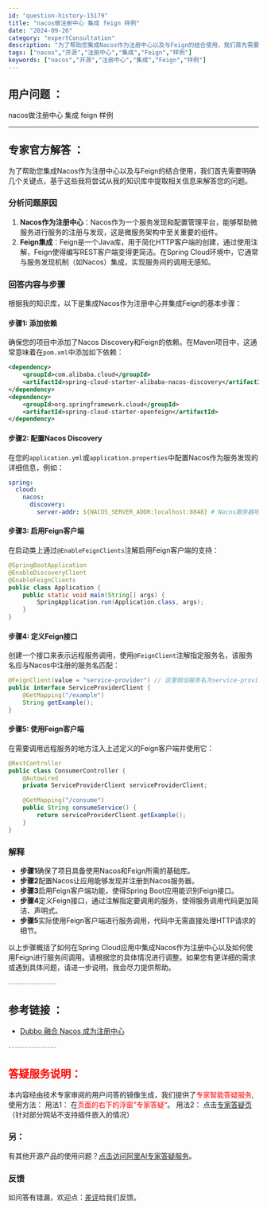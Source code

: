 ```yaml
---
id: "question-history-15179"
title: "nacos做注册中心 集成 feign 样例"
date: "2024-09-26"
category: "expertConsultation"
description: "为了帮助您集成Nacos作为注册中心以及与Feign的结合使用，我们首先需要明确几个关键点，基于这些我将尝试从我的知识库中提取相关信息来解答您的问题。### 分析问题原因1. **Nacos作为注册中心**：Nacos作为一个服务发现和配置管理平台，能够帮助微服务进行服务的注册与发现，这是微服务架构"
tags: ["nacos","开源","注册中心","集成","Feign","样例"]
keywords: ["nacos","开源","注册中心","集成","Feign","样例"]
---
```


## 用户问题 ： 
 nacos做注册中心 集成 feign 样例  

---------------
## 专家官方解答 ：

为了帮助您集成Nacos作为注册中心以及与Feign的结合使用，我们首先需要明确几个关键点，基于这些我将尝试从我的知识库中提取相关信息来解答您的问题。

### 分析问题原因

1. **Nacos作为注册中心**：Nacos作为一个服务发现和配置管理平台，能够帮助微服务进行服务的注册与发现，这是微服务架构中至关重要的组件。
2. **Feign集成**：Feign是一个Java库，用于简化HTTP客户端的创建，通过使用注解，Feign使得编写REST客户端变得更简洁。在Spring Cloud环境中，它通常与服务发现机制（如Nacos）集成，实现服务间的调用无感知。

### 回答内容与步骤

根据我的知识库，以下是集成Nacos作为注册中心并集成Feign的基本步骤：

#### 步骤1: 添加依赖

确保您的项目中添加了Nacos Discovery和Feign的依赖。在Maven项目中，这通常意味着在`pom.xml`中添加如下依赖：

```xml
<dependency>
    <groupId>com.alibaba.cloud</groupId>
    <artifactId>spring-cloud-starter-alibaba-nacos-discovery</artifactId>
</dependency>
<dependency>
    <groupId>org.springframework.cloud</groupId>
    <artifactId>spring-cloud-starter-openfeign</artifactId>
</dependency>
```

#### 步骤2: 配置Nacos Discovery

在您的`application.yml`或`application.properties`中配置Nacos作为服务发现的详细信息，例如：

```yaml
spring:
  cloud:
    nacos:
      discovery:
        server-addr: ${NACOS_SERVER_ADDR:localhost:8848} # Nacos服务器地址
```

#### 步骤3: 启用Feign客户端

在启动类上通过`@EnableFeignClients`注解启用Feign客户端的支持：

```java
@SpringBootApplication
@EnableDiscoveryClient
@EnableFeignClients
public class Application {
    public static void main(String[] args) {
        SpringApplication.run(Application.class, args);
    }
}
```

#### 步骤4: 定义Feign接口

创建一个接口来表示远程服务调用，使用`@FeignClient`注解指定服务名，该服务名应与Nacos中注册的服务名匹配：

```java
@FeignClient(value = "service-provider") // 这里假设服务名为service-provider
public interface ServiceProviderClient {
    @GetMapping("/example")
    String getExample();
}
```

#### 步骤5: 使用Feign客户端

在需要调用远程服务的地方注入上述定义的Feign客户端并使用它：

```java
@RestController
public class ConsumerController {
    @Autowired
    private ServiceProviderClient serviceProviderClient;
    
    @GetMapping("/consume")
    public String consumeService() {
        return serviceProviderClient.getExample();
    }
}
```

### 解释

- **步骤1**确保了项目具备使用Nacos和Feign所需的基础库。
- **步骤2**配置Nacos让应用能够发现并注册到Nacos服务器。
- **步骤3**启用Feign客户端功能，使得Spring Boot应用能识别Feign接口。
- **步骤4**定义Feign接口，通过注解指定要调用的服务，使得服务调用代码更加简洁、声明式。
- **步骤5**实际使用Feign客户端进行服务调用，代码中无需直接处理HTTP请求的细节。

以上步骤概括了如何在Spring Cloud应用中集成Nacos作为注册中心以及如何使用Feign进行服务间调用。请根据您的具体情况进行调整。如果您有更详细的需求或遇到具体问题，请进一步说明，我会尽力提供帮助。


<font color="#949494">---------------</font> 


## 参考链接 ：

* [Dubbo 融合 Nacos 成为注册中心](https://nacos.io/docs/latest/ecology/use-nacos-with-dubbo)


 <font color="#949494">---------------</font> 
 


## <font color="#FF0000">答疑服务说明：</font> 

本内容经由技术专家审阅的用户问答的镜像生成，我们提供了<font color="#FF0000">专家智能答疑服务</font>,使用方法：
用法1： 在<font color="#FF0000">页面的右下的浮窗”专家答疑“</font>。
用法2： 点击[专家答疑页](https://answer.opensource.alibaba.com/docs/intro)（针对部分网站不支持插件嵌入的情况）
### 另：


有其他开源产品的使用问题？[点击访问阿里AI专家答疑服务](https://answer.opensource.alibaba.com/docs/intro)。
### 反馈
如问答有错漏，欢迎点：[差评](https://ai.nacos.io/user/feedbackByEnhancerGradePOJOID?enhancerGradePOJOId=15199)给我们反馈。
